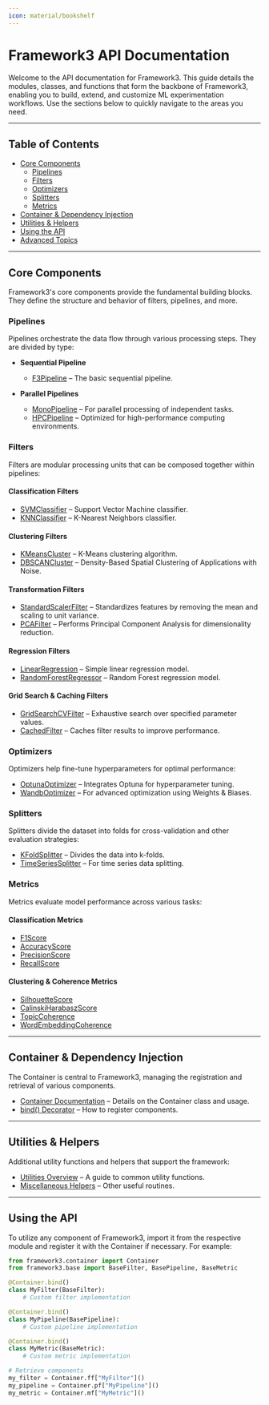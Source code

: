 ```yaml
---
icon: material/bookshelf
---
```


# Framework3 API Documentation

Welcome to the API documentation for Framework3. This guide details the modules, classes, and functions that form the backbone of Framework3, enabling you to build, extend, and customize ML experimentation workflows. Use the sections below to quickly navigate to the areas you need.

---

## Table of Contents

- [Core Components](#core-components)
  - [Pipelines](#pipelines)
  - [Filters](#filters)
  - [Optimizers](#optimizers)
  - [Splitters](#splitters)
  - [Metrics](#metrics)
- [Container & Dependency Injection](#container--dependency-injection)
- [Utilities & Helpers](#utilities--helpers)
- [Using the API](#using-the-api)
- [Advanced Topics](#advanced-topics)

---

## Core Components

Framework3's core components provide the fundamental building blocks. They define the structure and behavior of filters, pipelines, and more.

### Pipelines

Pipelines orchestrate the data flow through various processing steps. They are divided by type:

- **Sequential Pipeline**
  - [F3Pipeline](plugins/pipelines/sequential/f3_pipeline.md) – The basic sequential pipeline.

- **Parallel Pipelines**
  - [MonoPipeline](plugins/pipelines/parallel/mono_pipeline.md) – For parallel processing of independent tasks.
  - [HPCPipeline](plugins/pipelines/parallel/hpc_pipeline.md) – Optimized for high-performance computing environments.

### Filters

Filters are modular processing units that can be composed together within pipelines:

#### Classification Filters
- [SVMClassifier](plugins/filters/classification.md#svm-classifier) – Support Vector Machine classifier.
- [KNNClassifier](plugins/filters/classification.md#k-nearest-neighbors-classifier) – K-Nearest Neighbors classifier.

#### Clustering Filters
- [KMeansCluster](plugins/filters/clustering.md) – K-Means clustering algorithm.
- [DBSCANCluster](plugins/filters/clustering.md) – Density-Based Spatial Clustering of Applications with Noise.

#### Transformation Filters
- [StandardScalerFilter](plugins/filters/transformation.md#standard-scaler) – Standardizes features by removing the mean and scaling to unit variance.
- [PCAFilter](plugins/filters/transformation.md#pca-principal-component-analysis) – Performs Principal Component Analysis for dimensionality reduction.

#### Regression Filters
- [LinearRegression](plugins/filters/regression.md#linear-regression) – Simple linear regression model.
- [RandomForestRegressor](plugins/filters/regression.md) – Random Forest regression model.

#### Grid Search & Caching Filters
- [GridSearchCVFilter](plugins/filters/grid_search.md) – Exhaustive search over specified parameter values.
- [CachedFilter](plugins/filters/cache.md) – Caches filter results to improve performance.

### Optimizers
Optimizers help fine-tune hyperparameters for optimal performance:

- [OptunaOptimizer](plugins/optimizers/optuna_optimizer.md) – Integrates Optuna for hyperparameter tuning.
- [WandbOptimizer](plugins/optimizers/wandb_optimizer.md) – For advanced optimization using Weights & Biases.

### Splitters
Splitters divide the dataset into folds for cross-validation and other evaluation strategies:

- [KFoldSplitter](plugins/splitters/kfold_splitter.md) – Divides the data into k-folds.
- [TimeSeriesSplitter](plugins/splitters/timeseries_splitter.md) – For time series data splitting.

### Metrics

Metrics evaluate model performance across various tasks:

#### Classification Metrics
- [F1Score](plugins/metrics/classification.md#f1-score)
- [AccuracyScore](plugins/metrics/classification.md#accuracy-score)
- [PrecisionScore](plugins/metrics/classification.md#precision-score)
- [RecallScore](plugins/metrics/classification.md#recall-score)

#### Clustering & Coherence Metrics
- [SilhouetteScore](plugins/metrics/clustering.md#silhouette-score)
- [CalinskiHarabaszScore](plugins/metrics/clustering.md)
- [TopicCoherence](plugins/metrics/coherence.md#topic-coherence)
- [WordEmbeddingCoherence](plugins/metrics/coherence.md#word-embedding-coherence)

---

## Container & Dependency Injection

The Container is central to Framework3, managing the registration and retrieval of various components.

- [Container Documentation](container/container.md) – Details on the Container class and usage.
- [bind() Decorator](container/container.md#bind) – How to register components.

---

## Utilities & Helpers

Additional utility functions and helpers that support the framework:

- [Utilities Overview](utils/overview.md) – A guide to common utility functions.
- [Miscellaneous Helpers](utils/misc.md) – Other useful routines.

---

## Using the API

To utilize any component of Framework3, import it from the respective module and register it with the Container if necessary. For example:

```python
from framework3.container import Container
from framework3.base import BaseFilter, BasePipeline, BaseMetric

@Container.bind()
class MyFilter(BaseFilter):
    # Custom filter implementation

@Container.bind()
class MyPipeline(BasePipeline):
    # Custom pipeline implementation

@Container.bind()
class MyMetric(BaseMetric):
    # Custom metric implementation

# Retrieve components
my_filter = Container.ff["MyFilter"]()
my_pipeline = Container.pf["MyPipeline"]()
my_metric = Container.mf["MyMetric"]()
```
